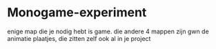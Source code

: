 # Monogame-experiment
enige map die je nodig hebt is game.
die andere 4 mappen zijn gwn de animatie plaatjes, die zitten zelf ook al in je project
